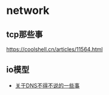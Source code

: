 # network

## tcp那些事
<https://coolshell.cn/articles/11564.html>


## io模型



- [关于DNS不得不说的一些事](https://www.cnblogs.com/rjzheng/p/11395695.html)




